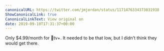```yaml
---
canonicalURL: https://twitter.com/jmjordan/status/1171476334373031938
ShowCanonicalLink: true
CanonicalLinkText: View original on
date: 2019-09-10T17:31:37+00:00
---
```

Only $4.99/month for tv+. It needed to be that low, but I didn’t think they would get there.